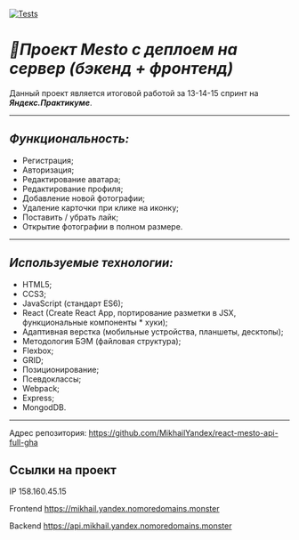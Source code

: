 [![Tests](https://github.com/MikhailYandex/react-mesto-api-full-gha/actions/workflows/tests.yml/badge.svg)](https://github.com/MikhailYandex/react-mesto-api-full-gha/actions/workflows/tests.yml)
# ***🌟Проект Mesto с деплоем на сервер (бэкенд + фронтенд)***
Данный проект является итоговой работой за 13-14-15 спринт на ***Яндекс.Практикуме***.

---
## *Функциональность:*

* Регистрация;
* Авторизация;
* Редактирование аватара;
* Редактирование профиля;
* Добавление новой фотографии;
* Удаление карточки при клике на иконку;
* Поставить / убрать лайк;
* Открытие фотографии в полном размере.
---
## *Используемые технологии:*

* HTML5;
* CCS3;
* JavaScript (стандарт ES6);
* React (Create React App, портирование разметки в JSX, функциональные компоненты * хуки);
* Адаптивная верстка (мобильные устройства, планшеты, десктопы);
* Методология БЭМ (файловая структура);
* Flexbox;
* GRID;
* Позиционирование;
* Псевдоклассы;
* Webpack;
* Express;
* MongodDB.
---

Адрес репозитория: https://github.com/MikhailYandex/react-mesto-api-full-gha

## Ссылки на проект

IP 158.160.45.15

Frontend https://mikhail.yandex.nomoredomains.monster

Backend https://api.mikhail.yandex.nomoredomains.monster
